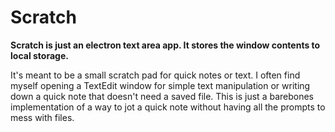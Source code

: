 # Scratch

**Scratch is just an electron text area app. It stores the window contents to local storage.**

It's meant to be a small scratch pad for quick notes or text. I often find myself opening a TextEdit window for simple text manipulation or writing down a quick note that doesn't need a saved file. This is just a barebones implementation of a way to jot a quick note without having all the prompts to mess with files.
